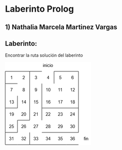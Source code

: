 # Laberinto Prolog
## 1) Nathalia Marcela Martinez Vargas

## Laberinto:
Encontrar la ruta solución del laberinto 

![laberinto](https://github.com/NathaliaMartinezVargas/LaberintoProlog/blob/master/laberinto%20modelos.png)
